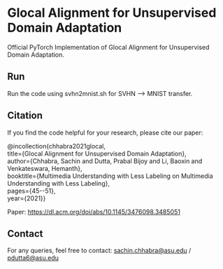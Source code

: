 # Glocal Alignment for Unsupervised Domain Adaptation
Official PyTorch Implementation of Glocal Alignment for Unsupervised Domain Adaptation.

## Run
Run the code using svhn2mnist.sh for SVHN &#10230; MNIST transfer.

## Citation
If you find the code helpful for your research, please cite our paper: 

@incollection{chhabra2021glocal, <br>
  title={Glocal Alignment for Unsupervised Domain Adaptation}, <br>
  author={Chhabra, Sachin and Dutta, Prabal Bijoy and Li, Baoxin and Venkateswara, Hemanth}, <br>
  booktitle={Multimedia Understanding with Less Labeling on Multimedia Understanding with Less Labeling}, <br>
  pages={45--51}, <br>
  year={2021}}

Paper: https://dl.acm.org/doi/abs/10.1145/3476098.3485051

## Contact
For any queries, feel free to contact: sachin.chhabra@asu.edu / pdutta6@asu.edu

